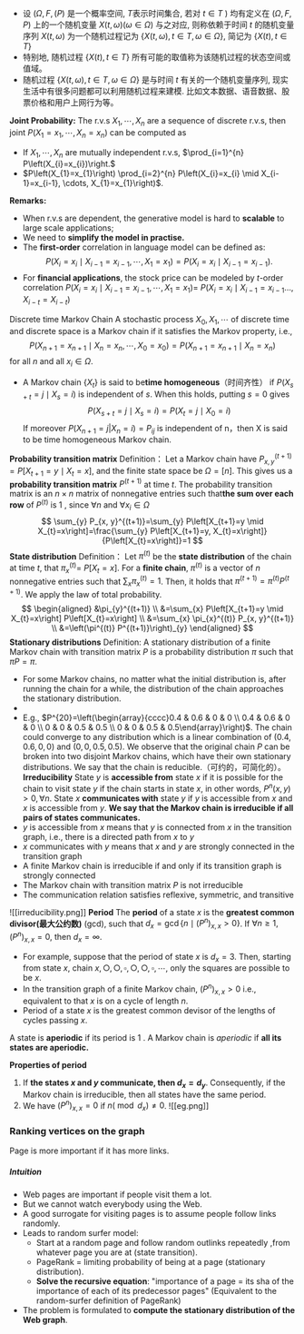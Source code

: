 - 设 $(\Omega, F,(P)$ 是一个概率空间, $T$表示时间集合, 若对 $t \in T$ ) 均有定义在 $(\Omega, F, P)$ 上的一个随机变量 $X(t, \omega)(\omega \in \Omega)$ 与之对应, 则称依赖于时间 $t$ 的随机变量序列 $X(t, \omega)$ 为一个随机过程记为 $\{X(t, \omega), t \in T, \omega \in \Omega\}$, 简记为 $\{X(t), t \in T\}$ 
- 特别地, 随机过程 $\{X(t), t \in T\}$ 所有可能的取值称为该随机过程的状态空间或 值域。
- 随机过程 $\{X(t, \omega), t \in T, \omega \in \Omega\}$ 是与时间 $t$ 有关的一个随机变量序列, 现实生活中有很多问题都可以利用随机过程来建模. 比如文本数据、语音数据、股票价格和用户上网行为等。

**Joint Probability:**
The r.v.s $X_{1}, \cdots, X_{n}$ are a sequence of discrete r.v.s, then joint $P\left(X_{1}=x_{1}, \cdots, X_{n}=x_{n}\right)$ can be computed as
- If $X_{1}, \cdots, X_{n}$ are mutually independent r.v.s, $\prod_{i=1}^{n} P\left(X_{i}=x_{i})\right.$
- $P\left(X_{1}=x_{1}\right) \prod_{i=2}^{n} P\left(X_{i}=x_{i} \mid X_{i-1}=x_{i-1}, \cdots, X_{1}=x_{1}\right)$.


**Remarks:**
- When r.v.s are dependent, the generative model is hard to **scalable** to large scale applications;
- We need to **simplify the model in practise.**
- The **first-order** correlation in language model can be defined as:
$$
P\left(X_{i}=x_{i} \mid X_{i-1}=x_{i-1}, \cdots, X_{1}=x_{1}\right)=P\left(X_{i}=x_{i} \mid X_{i-1}=x_{i-1}\right) .
$$
- For **financial applications**, the stock price can be modeled by $t$-order correlation $P\left(X_{i}=x_{i} \mid X_{i-1}=x_{i-1}, \cdots, X_{1}=x_{1}\right)=$ $P\left(X_{i}=x_{i} \mid X_{i-1}=x_{i-1} \ldots, X_{i-t}=X_{i-t}\right)$


Discrete time Markov Chain
A stochastic process $X_{0}, X_{1}, \cdots$ of discrete time and discrete space is a Markov chain if it satisfies the Markov property, i.e.,
$$
P\left(X_{n+1}=x_{n+1} \mid X_{n}=x_{n}, \cdots, X_{0}=x_{0}\right)=P\left(X_{n+1}=x_{n+1} \mid X_{n}=x_{n}\right)
$$
for all $n$ and all $x_{i} \in \Omega$.
- A Markov chain $\left\{X_{t}\right\}$ is said to be**time homogeneous**（时间齐性） if $P\left(X_{s+t}=j \mid X_{s}=i\right)$ is independent of $s$. When this holds, putting $s=0$ gives
$$
P\left(X_{s+t}=j \mid X_{s}=i\right)=P\left(X_{t}=j \mid X_{0}=i\right)
$$
If moreover $P ( X _ { n + 1 } = j | X _ { n } = i ) = P _ { i j }$  is independent of n，then X is said to be time homogeneous Markov chain.

**Probability transition matrix**
Definition：
Let a Markov chain have $P_{x, y}^{(t+1)}=P\left[X_{t+1}=y \mid X_{t}=x\right]$, and the finite state space be $\Omega=[n]$. This gives us a **probability transition matrix** $P^{(t+1)}$ at time $t$. The probability transition matrix is an $n \times n$ matrix of nonnegative entries such that**the sum over each row** of $P^{(t)}$ is 1 , since $\forall n$ and $\forall x_{i} \in \Omega$
$$
\sum_{y} P_{x, y}^{(t+1)}=\sum_{y} P\left[X_{t+1}=y \mid X_{t}=x\right]=\frac{\sum_{y} P\left[X_{t+1}=y, X_{t}=x\right]}{P\left[X_{t}=x\right]}=1
$$
**State distribution**
Definition：
Let $\pi^{(t)}$ be the **state distribution** of the chain at time $t$, that $\pi_{x}^{(t)}=$ $P\left[X_{t}=x\right]$.
For a **finite chain**, $\pi^{(t)}$ is a vector of $n$ nonnegative entries such that $\sum_{x} \pi_{x}^{(t)}=1$. Then, it holds that $\pi^{(t+1)}=\pi^{(t)} P^{(t+1)}$. We apply the law of total probability.
$$
\begin{aligned}
&\pi_{y}^{(t+1)} \\
&=\sum_{x} P\left[X_{t+1}=y \mid X_{t}=x\right] P\left[X_{t}=x\right] \\
&=\sum_{x} \pi_{x}^{(t)} P_{x, y}^{(t+1)} \\
&=\left(\pi^{(t)} P^{(t+1)}\right)_{y}
\end{aligned}
$$
**Stationary distributions**
Definition:
A stationary distribution of a finite Markov chain with transition matrix $P$ is a probability distribution $\pi$ such that $\pi P=\pi$.
- For some Markov chains, no matter what the initial distribution is, after running the chain for a while, the distribution of the chain approaches the stationary distribution.
- 
- E.g., $P^{20}=\left(\begin{array}{cccc}0.4 & 0.6 & 0 & 0 \\ 0.4 & 0.6 & 0 & 0 \\ 0 & 0 & 0.5 & 0.5 \\ 0 & 0 & 0.5 & 0.5\end{array}\right)$. The chain could converge to any distribution which is a linear combination of $(0.4,0.6,0,0)$ and $(0,0,0.5,0.5)$. We observe that the original chain $P$ can be broken into two disjoint Markov chains, which have their own stationary distributions. We say that the chain is reducible.（可约的，可简化的）。
**Irreducibility**
State $y$ is **accessible from** state $x$ if it is possible for the chain to visit state $y$ if the chain starts in state $x$, in other words, $P^{n}(x, y)>0, \forall n$. State $x$ **communicates with** state $y$ if $y$ is accessible from $x$ and $x$ is accessible from $y$. **We say that the Markov chain is irreducible if all pairs of states communicates.**
- $y$ is accessible from $x$ means that $y$ is connected from $x$ in the transition graph, i.e., there is a directed path from $x$ to $y$
- $x$ communicates with $y$ means that $x$ and $y$ are strongly connected in the transition graph
- A finite Markov chain is irreducible if and only if its transition graph is strongly connected
- The Markov chain with transition matrix $P$ is not irreducible
- The communication relation satisfies reflexive, symmetric, and transitive

![[irreducibility.png]]
**Period**
The **period** of a state $x$ is the **greatest common divisor(最大公约数)** (gcd), such that $d_{x}=\operatorname{gcd}\left\{n \mid\left(P^{n}\right)_{x, x}>0\right\}$.
If $\forall n \geq 1,\left(P^{n}\right)_{x, x}=0$, then $d_{x}=\infty$.
- For example, suppose that the period of state $x$ is $d_{x}=3$.
Then, starting from state $x$, chain $x, \bigcirc, \bigcirc, \square, \bigcirc, \bigcirc, \square, \cdots$, only the squares are possible to be $x$.
- In the transition graph of a finite Markov chain, $\left(P^{n}\right)_{x, x}>0$  i.e.,  equivalent to that $x$ is on a cycle of length $n$.
- Period of a state $x$ is the greatest common devisor of the lengths of cycles passing $x$.

A state is **aperiodic** if its period is 1 . A Markov chain is *aperiodic* if **all its states are aperiodic.**

**Properties of period**
1. If **the states $x$ and $y$ communicate, then $d_{x}=d_{y}$**. Consequently, if the Markov chain is irreducible, then all states have the same period.
2. We have $\left(P^{n}\right)_{x, x}=0$ if $n\left(\bmod d_{x}\right) \neq 0$.
![[eg.png]]

### Ranking vertices on the graph
Page is more important if it has more links.

##### Intuition
- Web pages are important if people visit them a lot.
- But we cannot watch everybody using the Web.
- A good surrogate for visiting pages is to assume people follow links randomly.
- Leads to random surfer model:
	- Start at a random page and follow random outlinks repeatedly ,from whatever page you are at (state transition).
	- PageRank = limiting probability of being at a page (stationary distribution).
	- **Solve the recursive equation**: "importance of a page $=$ its sha of the importance of each of its predecessor pages" (Equivalent to the random-surfer definition of PageRank)
- The problem is formulated to **compute the stationary distribution of the Web graph**.
